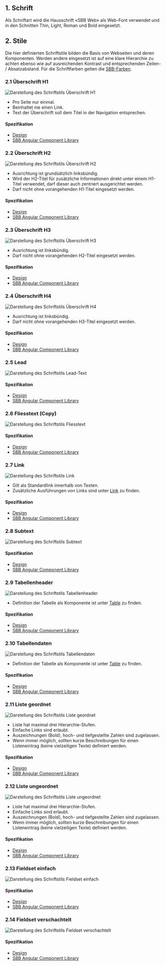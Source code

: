 ## 1. Schrift
Als Schriftart wird die Hausschrift «SBB Web» als Web-Font verwendet und in den Schnitten Thin, Light, Roman und Bold eingesetzt.

## 2. Stile
Die hier definierten Schriftstile bilden die Basis von Webseiten und deren Komponenten. Werden andere eingesetzt ist auf eine klare Hierarchie zu achten ebenso wie auf ausreichenden Kontrast und entsprechenden Zeilen- / Absatzabstand. Für die Schriftfarben gelten die [SBB-Farben](https://digital.sbb.ch/de/farben).

### 2.1 Überschrift H1
![Darstellung des Schriftstils Überschrift H1](https://raw.githubusercontent.com/sbb-design-systems/design-system-website-documentation/master/documentation/basics/typography/images/typo_h1.png 'class: image')
* Pro Seite nur einmal.
* Beinhaltet nie einen Link.
* Text der Überschrift soll dem Titel in der Navigation entsprechen.

#### Spezifikation
* [Design](https://www.sketch.com/s/80f12b3b-58e5-4b4c-98cd-c553bae18db0/a/GLdV0O#Inspector)
* [SBB Angular Component Library](https://angular.app.sbb.ch/angular/introduction/typography?variant=standard)

### 2.2 Überschrift H2
![Darstellung des Schriftstils Überschrift H2](https://raw.githubusercontent.com/sbb-design-systems/design-system-website-documentation/master/documentation/basics/typography/images/typo_h2.png 'class: image')
* Ausrichtung ist grundsätzlich linksbündig.
* Wird der H2-Titel für zusätzliche Informationen direkt unter einem H1-Titel verwendet, darf dieser auch zentriert ausgerichtet werden.
* Darf nicht ohne vorangehenden H1-Titel eingesetzt werden.

#### Spezifikation
* [Design](https://www.sketch.com/s/80f12b3b-58e5-4b4c-98cd-c553bae18db0/a/OzREJm#Inspector)
* [SBB Angular Component Library](https://angular.app.sbb.ch/angular/introduction/typography?variant=standard)

### 2.3 Überschrift H3
![Darstellung des Schriftstils Überschrift H3](https://raw.githubusercontent.com/sbb-design-systems/design-system-website-documentation/master/documentation/basics/typography/images/typo_h3.png 'class: image')
* Ausrichtung ist linksbündig.
* Darf nicht ohne vorangehenden H2-Titel eingesetzt werden.

#### Spezifikation
* [Design](https://www.sketch.com/s/80f12b3b-58e5-4b4c-98cd-c553bae18db0/a/mjKVgP#Inspector)
* [SBB Angular Component Library](https://angular.app.sbb.ch/angular/introduction/typography?variant=standard)

### 2.4 Überschrift H4
![Darstellung des Schriftstils Überschrift H4](https://raw.githubusercontent.com/sbb-design-systems/design-system-website-documentation/master/documentation/basics/typography/images/typo_h4.png 'class: image')
* Ausrichtung ist linksbündig.
* Darf nicht ohne vorangehenden H3-Titel eingesetzt werden.

#### Spezifikation
* [Design](https://www.sketch.com/s/80f12b3b-58e5-4b4c-98cd-c553bae18db0/a/DKwRD4#Inspector)
* [SBB Angular Component Library](https://angular.app.sbb.ch/angular/introduction/typography?variant=standard)

### 2.5 Lead
![Darstellung des Schriftstils Lead-Text](https://raw.githubusercontent.com/sbb-design-systems/design-system-website-documentation/master/documentation/basics/typography/images/typo_lead.png 'class: image')

#### Spezifikation
* [Design](https://www.sketch.com/s/80f12b3b-58e5-4b4c-98cd-c553bae18db0/a/apaOED#Inspector)
* [SBB Angular Component Library](https://angular.app.sbb.ch/angular/introduction/typography?variant=standard)


### 2.6 Fliesstext (Copy)
![Darstellung des Schriftstils Fliesstext](https://raw.githubusercontent.com/sbb-design-systems/design-system-website-documentation/master/documentation/basics/typography/images/typo_copy.png 'class: image')

#### Spezifikation
* [Design](https://www.sketch.com/s/80f12b3b-58e5-4b4c-98cd-c553bae18db0/a/ApRlGR#Inspector)
* [SBB Angular Component Library](https://angular.app.sbb.ch/angular/introduction/typography?variant=standard)

### 2.7 Link
![Darstellung des Schriftstils Link](https://raw.githubusercontent.com/sbb-design-systems/design-system-website-documentation/master/documentation/basics/typography/images/typo_link.png 'class: image')
* Gilt als Standardlink innerhalb von Texten.
* Zusätzliche Ausführungen von Links sind unter [Link](https://digital.sbb.ch/de/websites/components/link) zu finden.

#### Spezifikation
* [Design](https://www.sketch.com/s/80f12b3b-58e5-4b4c-98cd-c553bae18db0/a/0Z7bOG#Inspector)
* [SBB Angular Component Library](https://angular.app.sbb.ch/angular/introduction/typography?variant=standard)

### 2.8 Subtext
![Darstellung des Schriftstils Subtext](https://raw.githubusercontent.com/sbb-design-systems/design-system-website-documentation/master/documentation/basics/typography/images/typo_subtext.png 'class: image')

#### Spezifikation
* [Design](https://www.sketch.com/s/80f12b3b-58e5-4b4c-98cd-c553bae18db0/a/lgGpYz#Inspector)
* [SBB Angular Component Library](https://angular.app.sbb.ch/angular/introduction/typography?variant=standard)

### 2.9 Tabellenheader
![Darstellung des Schriftstils Tabellenheader](https://raw.githubusercontent.com/sbb-design-systems/design-system-website-documentation/master/documentation/basics/typography/images/typo_table_header.png 'class: image')
* Definition der Tabelle als Komponente ist unter [Table](https://digital.sbb.ch/de/websites/components/table) zu finden.

#### Spezifikation
* [Design](https://www.sketch.com/s/80f12b3b-58e5-4b4c-98cd-c553bae18db0/a/kPQ1Yr#Inspector)
* [SBB Angular Component Library](https://angular.app.sbb.ch/angular/introduction/typography?variant=standard)

### 2.10 Tabellendaten
![Darstellung des Schriftstils Tabellendaten](https://raw.githubusercontent.com/sbb-design-systems/design-system-website-documentation/master/documentation/basics/typography/images/typo_table_data.png 'class: image')
* Definition der Tabelle als Komponente ist unter [Table](https://digital.sbb.ch/de/websites/components/table) zu finden.

#### Spezifikation
* [Design](https://www.sketch.com/s/80f12b3b-58e5-4b4c-98cd-c553bae18db0/a/ozDKWL#Inspector)
* [SBB Angular Component Library](https://angular.app.sbb.ch/angular/introduction/typography?variant=standard)

### 2.11 Liste geordnet
![Darstellung des Schriftstils Liste geordnet](https://raw.githubusercontent.com/sbb-design-systems/design-system-website-documentation/master/documentation/basics/typography/images/typo_list_ordered.png 'class: image')
* Liste hat maximal drei Hierarchie-Stufen.
* Einfache Links sind erlaubt.
* Auszeichnungen (Bold), hoch- und tiefgestellte Zahlen sind zugelassen.
* Wenn immer möglich, sollten kurze Beschreibungen für einen Listeneintrag (keine vielzeiligen Texte) definiert werden.

#### Spezifikation
* [Design](https://www.sketch.com/s/80f12b3b-58e5-4b4c-98cd-c553bae18db0/a/Rvo8eW#Inspector)
* [SBB Angular Component Library](https://angular.app.sbb.ch/angular/introduction/typography?variant=standard)

### 2.12 Liste ungeordnet
![Darstellung des Schriftstils Liste ungeordnet](https://raw.githubusercontent.com/sbb-design-systems/design-system-website-documentation/master/documentation/basics/typography/images/typo_list_unordered.png 'class: image')
* Liste hat maximal drei Hierarchie-Stufen.
* Einfache Links sind erlaubt.
* Auszeichnungen (Bold), hoch- und tiefgestellte Zahlen sind zugelassen.
* Wenn immer möglich, sollten kurze Beschreibungen für einen Listeneintrag (keine vielzeiligen Texte) definiert werden.

#### Spezifikation
* [Design](https://www.sketch.com/s/80f12b3b-58e5-4b4c-98cd-c553bae18db0/a/1JPWm5#Inspector)
* [SBB Angular Component Library](https://angular.app.sbb.ch/angular/introduction/typography?variant=standard)

### 2.13 Fieldset einfach
![Darstellung des Schriftstils Fieldset einfach](https://raw.githubusercontent.com/sbb-design-systems/design-system-website-documentation/master/documentation/basics/typography/images/typo_fieldset_default.png 'class: image')

#### Spezifikation
* [Design](https://www.sketch.com/s/80f12b3b-58e5-4b4c-98cd-c553bae18db0/a/pZKwWo#Inspector)
* [SBB Angular Component Library](https://angular.app.sbb.ch/angular/introduction/typography?variant=standard)

### 2.14 Fieldset verschachtelt
![Darstellung des Schriftstils Fieldset verschachtelt](https://raw.githubusercontent.com/sbb-design-systems/design-system-website-documentation/master/documentation/basics/typography/images/typo_fieldset_nested.png 'class: image')

#### Spezifikation
* [Design](https://www.sketch.com/s/80f12b3b-58e5-4b4c-98cd-c553bae18db0/a/VOobD8#Inspector)
* [SBB Angular Component Library](https://angular.app.sbb.ch/angular/introduction/typography?variant=standard)